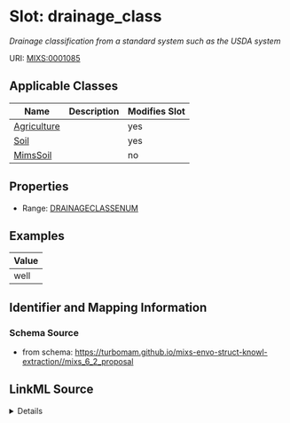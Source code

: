 # Slot: drainage_class


_Drainage classification from a standard system such as the USDA system_



URI: [MIXS:0001085](https://w3id.org/mixs/0001085)



<!-- no inheritance hierarchy -->




## Applicable Classes

| Name | Description | Modifies Slot |
| --- | --- | --- |
[Agriculture](Agriculture.md) |  |  yes  |
[Soil](Soil.md) |  |  yes  |
[MimsSoil](MimsSoil.md) |  |  no  |







## Properties

* Range: [DRAINAGECLASSENUM](DRAINAGECLASSENUM.md)






## Examples

| Value |
| --- |
| well |

## Identifier and Mapping Information







### Schema Source


* from schema: https://turbomam.github.io/mixs-envo-struct-knowl-extraction//mixs_6_2_proposal




## LinkML Source

<details>
```yaml
name: drainage_class
description: Drainage classification from a standard system such as the USDA system
title: drainage classification
notes:
- classification
examples:
- value: well
from_schema: https://turbomam.github.io/mixs-envo-struct-knowl-extraction//mixs_6_2_proposal
rank: 1000
slot_uri: MIXS:0001085
multivalued: false
alias: drainage_class
domain_of:
- Agriculture
- Soil
range: DRAINAGE_CLASS_ENUM

```
</details>